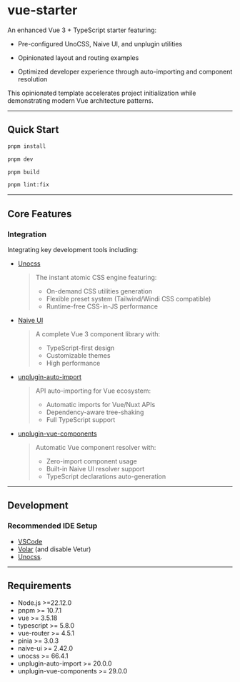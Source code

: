 # vue-starter

An enhanced Vue 3 + TypeScript starter featuring:

- Pre-configured UnoCSS, Naive UI, and unplugin utilities

- Opinionated layout and routing examples

- Optimized developer experience through auto-importing and component resolution

This opinionated template accelerates project initialization while demonstrating modern Vue architecture patterns.

---

## Quick Start

```sh
pnpm install

pnpm dev

pnpm build

pnpm lint:fix
```

---

## Core Features

### Integration

Integrating key development tools including:

- [Unocss](https://unocss.dev/)

  > The instant atomic CSS engine featuring:
  >
  > - On-demand CSS utilities generation
  > - Flexible preset system (Tailwind/Windi CSS compatible)
  > - Runtime-free CSS-in-JS performance

- [Naive UI](https://www.naiveui.com/)

  > A complete Vue 3 component library with:
  >
  > - TypeScript-first design
  > - Customizable themes
  > - High performance

- [unplugin-auto-import](https://github.com/unplugin/unplugin-auto-import)

  > API auto-importing for Vue ecosystem:
  >
  > - Automatic imports for Vue/Nuxt APIs
  > - Dependency-aware tree-shaking
  > - Full TypeScript support

- [unplugin-vue-components](https://github.com/unplugin/unplugin-vue-components)

  > Automatic Vue component resolver with:
  >
  > - Zero-import component usage
  > - Built-in Naive UI resolver support
  > - TypeScript declarations auto-generation

---

## Development

### Recommended IDE Setup

- [VSCode](https://code.visualstudio.com/)
- [Volar](https://marketplace.visualstudio.com/items?itemName=Vue.volar) (and disable Vetur)
- [Unocss](https://marketplace.visualstudio.com/items?itemName=antfu.unocss).

---

## Requirements

- Node.js >=22.12.0
- pnpm >= 10.7.1
- vue >= 3.5.18
- typescript >= 5.8.0
- vue-router >= 4.5.1
- pinia >= 3.0.3
- naive-ui >= 2.42.0
- unocss >= 66.4.1
- unplugin-auto-import >= 20.0.0
- unplugin-vue-components >= 29.0.0
